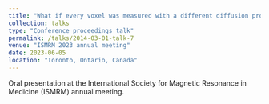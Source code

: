 ```yaml
---
title: "What if every voxel was measured with a different diffusion protocol?"
collection: talks
type: "Conference proceedings talk"
permalink: /talks/2014-03-01-talk-7
venue: "ISMRM 2023 annual meeting"
date: 2023-06-05
location: "Toronto, Ontario, Canada"
---
```


Oral presentation at the International Society for Magnetic Resonance in Medicine (ISMRM) annual meeting.